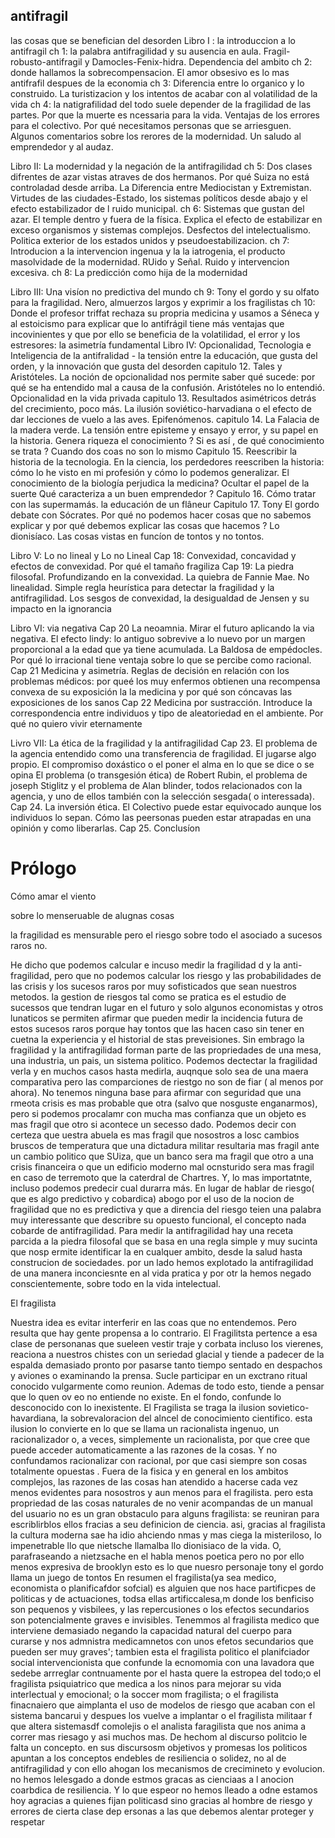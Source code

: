 antifragil 
-------------------------------------------------------------
las cosas que se benefician del desorden
Libro I : la introduccion a lo antifragil
	ch 1: la palabra antifragilidad y su ausencia en aula. Fragil-robusto-antifragil y Damocles-Fenix-hidra. Dependencia del ambito
	ch 2: donde hallamos la sobrecompensacion. El amor obsesivo es lo mas antifrafil despues de la economia
	ch 3: Diferencia entre lo organico y lo construido. La turistizacion y los intentos de acabar con al volatilidad de la vida
	ch 4: la natigrafilidad del todo suele depender de la fragilidad de las partes. Por que la muerte es ncessaria para la vida. Ventajas de los errores para el colectivo. Por qué necesitamos personas que se arriesguen. Algunos comentarios sobre los rerores de la modernidad. Un saludo al emprendedor y al audaz.

Libro II: La modernidad y la negación de la antifragilidad
	ch  5: Dos clases difrentes de azar vistas atraves de dos hermanos. Por qué Suiza no está controladad desde arriba. La Diferencia entre Mediocistan y Extremistan. Virtudes de las ciudades-Estado, los sistemas políticos desde abajo y el efecto estabilizador de l ruido municipal.
	ch 6: Sistemas que gustan del azar. El temple dentro y fuera de la física. Explica el efecto de estabilizar en exceso organismos y sistemas complejos. Desfectos del intelectualismo. Politica exterior de los estados unidos y pseudoestabilizacion.
	ch 7: Introducion a la intervencion ingenua y la la iatrogenia, el producto masolvidade de la modernidad. RUido y Señal. Ruido y intervencion excesiva.
	ch 8: La predicción como hija de la modernidad

Libro III: Una visíon no predictiva del mundo
	ch 9: Tony el gordo y su olfato para la fragilidad. Nero, almuerzos largos y exprimir a los fragilistas
	ch 10: Donde el profesor triffat rechaza su propria medicina y usamos a Séneca y al estoicismo para explicar que lo antifrágil tiene más ventajas que incovinientes y que por ello se beneficia de la volatilidad, el error y los estresores: la asimetría fundamental
Libro IV: Opcionalidad, Tecnologia e Inteligencia de la antifralidad
	- la tensión entre la educación, que gusta  del orden, y la innovación que gusta del desorden
	capitulo 12. 
				Tales y Aristóteles. La noción de opcionalidad nos permite saber qué sucede: por qué se ha entendido mal a causa de la confusión. 
				Aristóteles no lo entendió. 
				Opcionalidad en la vida privada 
	capitulo 13. 
				Resultados asimétricos detrás del crecimiento, poco más.
				La ilusión soviético-harvadiana o el efecto de dar lecciones de vuelo a las aves.
				Epifenómenos.
	capitulo 14.
				La Falacia de la madera verde.
				La tensión entre episteme y ensayo y error, y su papel en la historia.
				Genera riqueza el conocimiento ? Si es así , de qué conocimiento se trata ?
				Cuando dos coas no son lo mismo
	Capitulo 15. Reescribir la historia de la tecnologia. En la ciencia, los perdedores reescriben la historia: cómo lo he visto en mi profesión y cómo lo podemos generalizar. 
	El conocimiento de la biología perjudica la medicina?
	Ocultar el papel de la suerte
	Qué caracteriza a un buen emprendedor ?
	Capitulo 16. Cómo tratar con las supermamás.
	la educación de un flâneur
	Capitulo 17. Tony El gordo debate con Sócrates. 
	Por qué no podemos hacer cosas que no sabemos explicar y por qué debemos explicar las cosas que hacemos ? Lo dionisíaco. 
	Las cosas vistas en funcíon de tontos y no tontos.
		

Libro V: Lo no lineal y Lo no Lineal
	Cap 18: Convexidad, concavidad y efectos de convexidad. Por qué el tamaño fragiliza
	Cap 19: La piedra filosofal. Profundizando en la convexidad. 
	La quiebra de Fannie Mae.
	No linealidad.
	Simple regla heurística para detectar la fragilidad y la antifragilidad.
	Los sesgos de convexidad, la desigualdad de Jensen y su impacto en la ignorancia

Libro VI: via negativa
	Cap 20
		La neoamnia.
		Mirar el futuro aplicando la via negativa.
		El efecto lindy: lo antiguo sobrevive a lo nuevo por un margen proporcional a la edad que ya tiene acumulada.
		La Baldosa de empédocles.
		Por qué lo irracional tiene ventaja sobre lo que se percibe como racional.
	Cap 21
		Medicina y asimetría.
		Reglas de decisión en relación con los problemas médicos: por queé los muy enfermos obtienen una recompensa convexa de su exposición la la medicina y por qué son cóncavas las exposiciones de los sanos
	Cap 22
		Medicina por sustracción.
		Introduce la correspondencia entre individuos y tipo de aleatoriedad en el ambiente.
		Por qué no quiero vivir eternamente
	
Livro VII: La ética de la fragilidad y la antifragilidad
	Cap 23. El problema de la agencia entendido como una transferencia de fragilidad.
	El jugarse algo propio.
	El compromiso doxástico o el poner el alma en lo que se dice o se opina
	El problema (o transgesión ética) de Robert Rubin, el problema de joseph Stiglitz y el problema de Alan blinder, todos relacionados con la agencia, y uno de ellos también con la selección sesgada( o interessada).
	Cap 24. La inversión ética. El Colectivo puede estar equivocado aunque los individuos lo sepan. Cómo las peersonas pueden estar atrapadas en una opinión y como liberarlas.
	Cap 25. Conclusíon


# Prólogo
Cómo amar el viento


sobre lo menseruable de alugnas cosas

la fragilidad es mensurable pero el riesgo sobre todo el asociado a sucesos raros no.

He dicho que podemos calcular e incuso medir la fragilidad d y la anti-fragilidad, pero que no podemos calcular los riesgo y las probabilidades de las crisis y los sucesos raros por muy sofisticados que sean nuestros metodos.
la gestion de riesgos tal como se pratica es el estudio de sucessos que tendran lugar en el futuro y solo algunos economistas y otros lunaticos se permiten afirmar que pueden medir la incidencia futura de estos sucesos raros porque hay tontos que las hacen caso sin tener en cuetna la experiencia y el historial de stas preveisiones.
Sin embrago la fragilidad y la antifragilidad forman parte de las propriedades de una mesa, una industria, un pais, un sistema politico. Podemos dectectar la fragilidad verla y en muchos casos hasta medirla, auqnque solo sea de una maera comparativa pero las comparciones de riestgo no son de fiar ( al menos por ahora).
No tenemos ninguna base para afirmar con seguridad que una rmeota crisis es mas probable que otra (salvo que nosguste enganarmos), pero si podemos procalamr con mucha mas confianza que un objeto es mas fragil que otro si acontece un secesso dado. Podemos decir con certeza que uestra abuela es mas fragil que nosostros a losc cambios bruscos de temperatura que una dictadura militar resultaria mas fragil ante un cambio politico que SUiza, que un banco sera ma fragil que otro a una crisis financeira o que un edificio moderno mal ocnsturido sera mas fragil en caso de terremoto que la caterdral de Chartres. Y, lo mas importatnte, incluso podemos predecir cual durarra más.
En lugar de hablar de riesgo( que es algo predictivo y cobardica) abogo por el uso de la nocion de fragilidad que no es predictiva y que a direncia del riesgo teien una palabra muy interessante que describre su opuesto funcional, el concepto nada cobarde de antifragilidad.
Para medir la antifragilidad hay una receta parcida a la piedra filosofal que se basa en una regla simple y muy sucinta que nosp ermite identificar la en cualquer ambito, desde la  salud hasta construcion de sociedades.
por un lado hemos explotado la antifragilidad de una manera inconciesnte en al vida pratica y por otr la hemos negado conscientemente, sobre todo en la vida intelectual.

El fragilista

Nuestra idea es evitar interferir en las coas que no entendemos. Pero resulta que hay gente propensa a lo contrario. El Fragilitsta pertence a esa clase de personanas que sueleen vestir traje y corbata incluso los vierenes, reaciona a nuestros chistes con un seriedad glacial y tiende a padecer de la espalda demasiado pronto por pasarse tanto tiempo sentado en despachos y aviones o examinando la prensa. Sucle participar en un exctrano ritual conocido vulgarmente como reunion. Ademas de todo esto, tiende a pensar que lo quen ov eo no entiende no existe. En el fondo, confunde lo desconocido con lo inexistente.
El Fragilista se traga la ilusion sovietico-havardiana, la sobrevaloracion del alncel de conocimiento cientifico. esta ilusion lo convierte en lo que se llama un racionalista ingenuo, un racionalizador o, a veces, simplemente un racionalista, por que cree que puede acceder automaticamente a las razones de la cosas. Y no confundamos racionalizar con racional, por que casi siempre son cosas totalmente opuestas . Fuera de la fisica y en general en los ambitos complejos, las razones de las cosas han atendido a hacerse cada vez menos evidentes para nosostros y aun menos para el fragilista. pero esta propriedad de las cosas naturales de no venir acompandas de un manual del usuario no es un gran obstaculo para alguns fragilista: se reuniran para escriblirblos ellos fracias a seu definicion de ciencia.
asi, gracias al fragilista la cultura moderna sae ha idio ahciendo nmas y mas ciega la misteriloso, lo impenetrable llo que nietsche llamalba llo dionisiaco de la vida.
O, parafraseando a nietzsache en el habla menos poetica pero no por ello menos expresiva de brooklyn esto es lo que nuesro personaje tony el gordo llama un juego de tontos
En resumen el fragilista(ya sea medico, economista o planificafdor sofcial) es alguien que nos hace partificpes de politicas  y de actuaciones, todsa ellas artificcalesa,m donde los benficiso son pequenos y visbilees, y las repercusiones o los efectos secundarios son potencialmente graves e invisibles.
Tenemmos al fragilista medico que interviene demasiado negando la capacidad natural del cuerpo para curarse y nos admnistra medicamnetos con unos efetos secundarios que pueden ser muy graves'; tambien esta el fragilista politico el planifciador social intervencionista que confunde la ecnomomia con una lavadora que sedebe arrreglar contnuamente por el hasta quere la estropea del todo;o el fragilista psiquiatrico que medica a los ninos para mejorar su vida interlectual y emocional; o la soccer mom fragilista; o el fragilista finacnaiero que aimplanta el uso de modelos de riesgo que acaban con el sistema bancarui y despues los vuelve a implantar o el fragilista  militaar f que altera sistemasdf comolejis  o el analista faragilista que nos anima a correr mas riesago y asi muchos mas. 
De hechom al discurso politcio le falta un concepto. en sus discursosm objetivos y promesas los politicos apuntan a los conceptos endebles de resiliencia o solidez, no al de antifragilidad y con ello ahogan los mecanismos de crecimineto y evolucion. no hemos lelesgado a donde estmos gracas as cienciaas a l anocion coarbdica de resiliencia. Y lo que espeor no hemos lleado a odne estamos hoy agracias a quienes fijan politicasd sino gracias al hombre de riesgo y errores de cierta clase dep ersonas a las que debemos alentar proteger y respetar